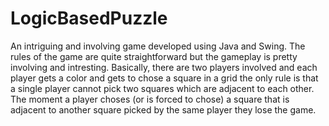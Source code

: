 # LogicBasedPuzzle
An intriguing and involving game developed using Java and Swing. The rules of the game are quite straightforward but the gameplay is pretty involving and intresting. Basically, there are two players involved and each player gets a color and gets to chose a square in a grid the only rule is that a single player cannot pick two squares which are adjacent to each other. The moment a player choses (or is forced to chose) a square that is adjacent to another square picked by the same player they lose the game.

